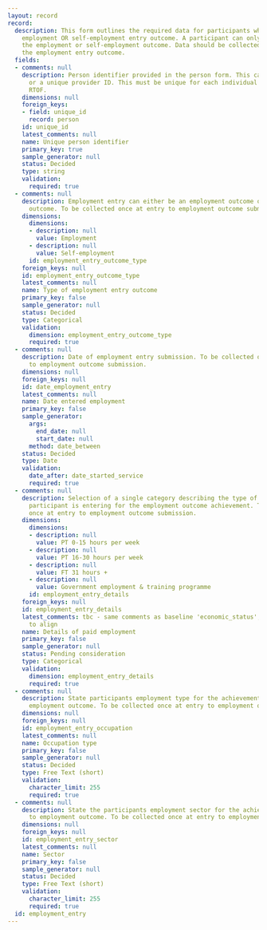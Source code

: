 ```yaml
---
layout: record
record:
  description: This form outlines the required data for participants who achieve the
    employment OR self-employment entry outcome. A participant can only achieve either
    the employment or self-employment outcome. Data should be collected when achieving
    the employment entry outcome.
  fields:
  - comments: null
    description: Person identifier provided in the person form. This can be a NINO
      or a unique provider ID. This must be unique for each individual supported on
      RTOF.
    dimensions: null
    foreign_keys:
    - field: unique_id
      record: person
    id: unique_id
    latest_comments: null
    name: Unique person identifier
    primary_key: true
    sample_generator: null
    status: Decided
    type: string
    validation:
      required: true
  - comments: null
    description: Employment entry can either be an employment outcome or self-employment
      outcome. To be collected once at entry to employment outcome submission.
    dimensions:
      dimensions:
      - description: null
        value: Employment
      - description: null
        value: Self-employment
      id: employment_entry_outcome_type
    foreign_keys: null
    id: employment_entry_outcome_type
    latest_comments: null
    name: Type of employment entry outcome
    primary_key: false
    sample_generator: null
    status: Decided
    type: Categorical
    validation:
      dimension: employment_entry_outcome_type
      required: true
  - comments: null
    description: Date of employment entry submission. To be collected once at entry
      to employment outcome submission.
    dimensions: null
    foreign_keys: null
    id: date_employment_entry
    latest_comments: null
    name: Date entered employment
    primary_key: false
    sample_generator:
      args:
        end_date: null
        start_date: null
      method: date_between
    status: Decided
    type: Date
    validation:
      date_after: date_started_service
      required: true
  - comments: null
    description: Selection of a single category describing the type of employment
      participant is entering for the employment outcome achievement. To be collected
      once at entry to employment outcome submission.
    dimensions:
      dimensions:
      - description: null
        value: PT 0-15 hours per week
      - description: null
        value: PT 16-30 hours per week
      - description: null
        value: FT 31 hours +
      - description: null
        value: Government employment & training programme
      id: employment_entry_details
    foreign_keys: null
    id: employment_entry_details
    latest_comments: tbc - same comments as baseline 'economic_status', categories
      to align
    name: Details of paid employment
    primary_key: false
    sample_generator: null
    status: Pending consideration
    type: Categorical
    validation:
      dimension: employment_entry_details
      required: true
  - comments: null
    description: State participants employment type for the achievement of entry to
      employment outcome. To be collected once at entry to employment outcome submission.
    dimensions: null
    foreign_keys: null
    id: employment_entry_occupation
    latest_comments: null
    name: Occupation type
    primary_key: false
    sample_generator: null
    status: Decided
    type: Free Text (short)
    validation:
      character_limit: 255
      required: true
  - comments: null
    description: State the participants employment sector for the achievement of entry
      to employment outcome. To be collected once at entry to employment outcome submission.
    dimensions: null
    foreign_keys: null
    id: employment_entry_sector
    latest_comments: null
    name: Sector
    primary_key: false
    sample_generator: null
    status: Decided
    type: Free Text (short)
    validation:
      character_limit: 255
      required: true
  id: employment_entry
---
```

